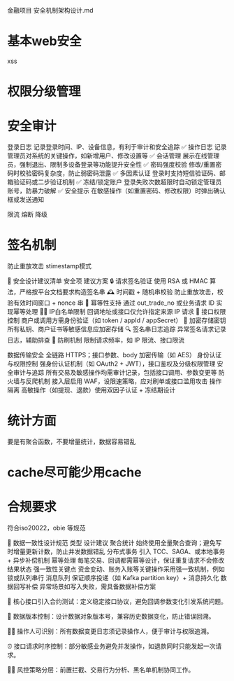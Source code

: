 
金融项目 安全机制架构设计.md

# 基本web安全

xss




# 权限分级管理


# 安全审计
登录日志	记录登录时间、IP、设备信息，有利于审计和安全追踪
✅ 操作日志	记录管理员对系统的关键操作，如新增用户、修改设置等
✅ 会话管理	展示在线管理员，强制退出、限制多设备登录等功能提升安全性
✅ 密码强度校验	修改/重置密码时校验密码复杂度，防止弱密码泄露
✅ 多因素认证	登录时支持短信验证码、邮箱验证码或二步验证机制
✅ 冻结/锁定账户	登录失败次数超限时自动锁定管理员账号，防暴力破解
✅ 安全提示	在敏感操作（如重置密码、修改权限）时弹出确认框或发送通知



限流  熔断 降级


# 签名机制


防止重放攻击  stimestamp模式


🔐 安全设计建议清单
安全项	建议方案
🔒 请求签名验证	使用 RSA 或 HMAC 算法，严格按平台文档要求构造签名串
🕰 时间戳 + 随机串校验	防止重放攻击，校验有效时间窗口 + nonce 串
📑 幂等性支持	通过 out_trade_no 或业务请求 ID 实现幂等处理
🧑‍💻 IP白名单限制	回调地址或接口仅允许指定来源 IP 请求
🧭 接口权限控制	商户或调用方需身份验证（如 token / appId / appSecret）
🔐 加密存储密钥	所有私钥、商户证书等敏感信息应加密存储
🔍 签名串日志追踪	异常签名请求记录日志，辅助排查
🚧 防刷机制	限制请求频率，如 IP 限流、接口限流

数据传输安全	全链路 HTTPS；接口参数、body 加密传输（如 AES）
身份认证与权限控制	强身份认证机制（如 OAuth2 + JWT），接口鉴权及分级权限管理
安全审计与追踪	所有交易及敏感操作均需审计记录，包括接口调用、参数变更等
防火墙与反爬机制	接入层启用 WAF，设限速策略，应对刷单或接口滥用攻击
操作隔离	高敏操作（如提现、退款）使用双因子认证 + 冻结期设计


# 统计方面
要是有聚合函数，不要增量统计，数据容易错乱


# cache尽可能少用cache

# 合规要求

符合iso20022，obie 等规范



🔁 数据一致性设计规范
类型	设计建议
聚合统计	始终使用全量聚合查询；避免写时增量更新计数，防止并发数据错乱
分布式事务	引入 TCC、SAGA、或本地事务 + 异步补偿机制
幂等处理	每笔交易、回调都需幂等设计，保证重复请求不会修改结果状态
强一致性关键点	资金变动、账务入账等关键操作采用强一致机制，例如锁或队列串行
消息队列	保证顺序投递（如 Kafka partition key）+ 消息持久化
数据回写补偿	异常场景如写入失败，需具备数据补偿方案


🧪 核心接口引入合约测试：定义稳定接口协议，避免回调参数变化引发系统问题。

🧾 数据版本控制：设计数据对象版本号，兼容历史数据变化，防止错误回溯。

🧍‍♂️ 操作人可识别：所有数据变更日志须记录操作人，便于审计与权限追溯。

⏰ 接口请求时序控制：部分敏感业务避免并发操作，如退款同时只能发起一次请求。

🕵️‍♂️ 风控策略分层：前置拦截、交易行为分析、黑名单机制协同工作。